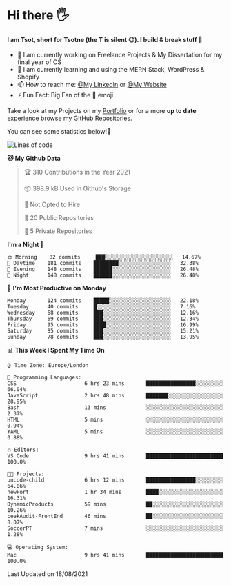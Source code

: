 # Hi there :raised_hand_with_fingers_splayed:
#### I am Tsot, short for Tsotne (the T is silent :wink:). I build & break stuff :space_invader:
- :telescope: I am currently working on Freelance Projects & My Dissertation for my final year of CS
- :seedling: I am currently learning and using the MERN Stack, WordPress & Shopify
- :mailbox: How to reach me: [@My LinkedIn](https://www.linkedin.com/in/tsotne-gvadzabia/) or [@My Website](https://tsotnegvadzabia.me/contact)
- :zap: Fun Fact: Big Fan of the :space_invader: emoji

Take a look at my Projects on my [Portfolio](https://tsotnegvadzabia.me/) or for a more **up to date** experience browse my GitHub Repositories.

You can see some statistics below!:space_invader:
<!--START_SECTION:waka-->
![Lines of code](https://img.shields.io/badge/From%20Hello%20World%20I%27ve%20Written-3.5%20million%20lines%20of%20code-blue)

**🐱 My Github Data** 

> 🏆 310 Contributions in the Year 2021
 > 
> 📦 398.9 kB Used in Github's Storage 
 > 
> 🚫 Not Opted to Hire
 > 
> 📜 20 Public Repositories 
 > 
> 🔑 5 Private Repositories  
 > 
**I'm a Night 🦉** 

```text
🌞 Morning    82 commits     ███░░░░░░░░░░░░░░░░░░░░░░   14.67% 
🌆 Daytime    181 commits    ████████░░░░░░░░░░░░░░░░░   32.38% 
🌃 Evening    148 commits    ██████░░░░░░░░░░░░░░░░░░░   26.48% 
🌙 Night      148 commits    ██████░░░░░░░░░░░░░░░░░░░   26.48%

```
📅 **I'm Most Productive on Monday** 

```text
Monday       124 commits    █████░░░░░░░░░░░░░░░░░░░░   22.18% 
Tuesday      40 commits     █░░░░░░░░░░░░░░░░░░░░░░░░   7.16% 
Wednesday    68 commits     ███░░░░░░░░░░░░░░░░░░░░░░   12.16% 
Thursday     69 commits     ███░░░░░░░░░░░░░░░░░░░░░░   12.34% 
Friday       95 commits     ████░░░░░░░░░░░░░░░░░░░░░   16.99% 
Saturday     85 commits     ███░░░░░░░░░░░░░░░░░░░░░░   15.21% 
Sunday       78 commits     ███░░░░░░░░░░░░░░░░░░░░░░   13.95%

```


📊 **This Week I Spent My Time On** 

```text
⌚︎ Time Zone: Europe/London

💬 Programming Languages: 
CSS                      6 hrs 23 mins       ████████████████░░░░░░░░░   66.04% 
JavaScript               2 hrs 48 mins       ███████░░░░░░░░░░░░░░░░░░   28.95% 
Bash                     13 mins             ░░░░░░░░░░░░░░░░░░░░░░░░░   2.37% 
HTML                     5 mins              ░░░░░░░░░░░░░░░░░░░░░░░░░   0.94% 
YAML                     5 mins              ░░░░░░░░░░░░░░░░░░░░░░░░░   0.88%

🔥 Editors: 
VS Code                  9 hrs 41 mins       █████████████████████████   100.0%

🐱‍💻 Projects: 
uncode-child             6 hrs 12 mins       ████████████████░░░░░░░░░   64.06% 
newPort                  1 hr 34 mins        ████░░░░░░░░░░░░░░░░░░░░░   16.31% 
DynamicProducts          59 mins             ██░░░░░░░░░░░░░░░░░░░░░░░   10.26% 
ceekAudit-FrontEnd       46 mins             ██░░░░░░░░░░░░░░░░░░░░░░░   8.07% 
SoccerPT                 7 mins              ░░░░░░░░░░░░░░░░░░░░░░░░░   1.28%

💻 Operating System: 
Mac                      9 hrs 41 mins       █████████████████████████   100.0%

```


 Last Updated on 18/08/2021
<!--END_SECTION:waka-->
